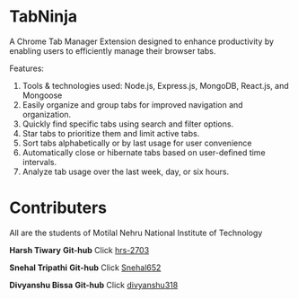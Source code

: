 # TabNinja
A Chrome Tab Manager Extension designed to enhance productivity by enabling users to efficiently manage their browser tabs.

Features:
1) Tools & technologies used: Node.js, Express.js, MongoDB, React.js, and Mongoose
2) Easily organize and group tabs for improved navigation and organization.
3) Quickly find specific tabs using search and filter options.
4) Star tabs to prioritize them and limit active tabs.
5) Sort tabs alphabetically or by last usage for user convenience
6) Automatically close or hibernate tabs based on user-defined time intervals.
7) Analyze tab usage over the last week, day, or six hours.

# Contributers

All are the students of Motilal Nehru National Institute of Technology

**Harsh Tiwary** **Git-hub** Click [hrs-2703](https://github.com/hrs-2703)

**Snehal Tripathi** **Git-hub** Click [Snehal652](https://github.com/Snehal652)

**Divyanshu Bissa** **Git-hub** Click [divyanshu318](https://github.com/divyanshu318)


